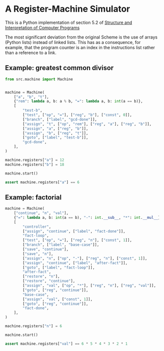 # A Register-Machine Simulator

This is a Python implementation of section 5.2 of 
[Structure and Interpretation of Computer Programs](https://web.mit.edu/6.001/6.037/sicp.pdf)

The most significant deviation from the original Scheme is the use of arrays (Python lists) instead
of linked lists. This has as a consequence, for example, that the program counter is an index in the
instructions list rather than a reference to a link.

## Example: greatest common divisor

```python
from src.machine import Machine


machine = Machine(
    ["a", "b", "t"],
    {"rem": lambda a, b: a % b, "=": lambda a, b: int(a == b)},
    [
        "test-b",
        ["test", ["op", "="], ["reg", "b"], ["const", 0]],
        ["branch", ["label", "gcd-done"]],
        ["assign", "t", ["op", "rem"], ["reg", "a"], ["reg", "b"]],
        ["assign", "a", ["reg", "b"]],
        ["assign", "b", ["reg", "t"]],
        ["goto", ["label", "test-b"]],
        "gcd-done",
    ],
)

machine.registers["a"] = 12
machine.registers["b"] = 18

machine.start()

assert machine.registers["a"] == 6
```

## Example: factorial

```python
machine = Machine(
    ["continue", "n", "val"],
    {"=": lambda a, b: int(a == b), "-": int.__sub__, "*": int.__mul__},
    [
        "controller",
        ["assign", "continue", ["label", "fact-done"]],
        "fact-loop",
        ["test", ["op", "="], ["reg", "n"], ["const", 1]],
        ["branch", ["label", "base-case"]],
        ["save", "continue"],
        ["save", "n"],
        ["assign", "n", ["op", "-"], ["reg", "n"], ["const", 1]],
        ["assign", "continue", ["label", "after-fact"]],
        ["goto", ["label", "fact-loop"]],
        "after-fact",
        ["restore", "n"],
        ["restore", "continue"],
        ["assign", "val", ["op", "*"], ["reg", "n"], ["reg", "val"]],
        ["goto", ["reg", "continue"]],
        "base-case",
        ["assign", "val", ["const", 1]],
        ["goto", ["reg", "continue"]],
        "fact-done",
    ],
)

machine.registers["n"] = 6

machine.start()

assert machine.registers["val"] == 6 * 5 * 4 * 3 * 2 * 1
```
